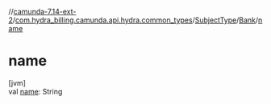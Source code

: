 //[camunda-7.14-ext-2](../../../../index.md)/[com.hydra_billing.camunda.api.hydra.common_types](../../index.md)/[SubjectType](../index.md)/[Bank](index.md)/[name](name.md)

# name

[jvm]\
val [name](name.md): String
